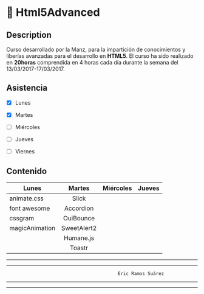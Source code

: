 
# :cookie: Html5Advanced      
      

## Description       

 Curso desarrollado por la Manz, para la impartición de conocimientos y liberías avanzadas para el desarrollo en **HTML5**. El curso ha
 sido realizado en **20horas** comprendida en 4 horas cada día durante la semana del 13/03/2017-17/03/2017.
  
  
 ## Asistencia



- [x] Lunes
- [x] Martes
- [ ] Miércoles
- [ ] Jueves
- [ ] Viernes




## Contenido


| Lunes        | Martes           | Miércoles  | Jueves          |
| -------------|:-------------:   | -----:     | --------:       |
| animate.css  | Slick            |            |                 |
| font awesome | Accordion        |            |                 |
| cssgram      | OuiBounce        |            |                 |
| magicAnimation | SweetAlert2    |            |                 |
|              |  Humane.js       |            |                 |
|              |  Toastr          |            |                 |



***
***
                                             Eric Ramos Suárez
***
***
